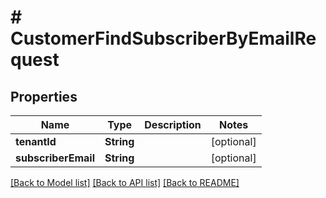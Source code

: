 # # CustomerFindSubscriberByEmailRequest


## Properties 


Name | Type | Description | Notes
------------ | ------------- | ------------- | -------------
**tenantId**| **String** |   | [optional]
**subscriberEmail**| **String** |   | [optional]


[[Back to Model list]](../../README.md#models) [[Back to API list]](../../README.md#endpoints) [[Back to README]](../../README.md)

